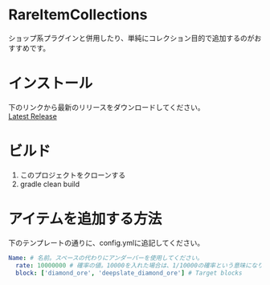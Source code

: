 # RareItemCollections
ショップ系プラグインと併用したり、単純にコレクション目的で追加するのがおすすめです。

# インストール
下のリンクから最新のリリースをダウンロードしてください。  
[Latest Release](https://github.com/iO2v74XnUfZvhDE/RareItemCollections/releases/latest "Latest release link")

# ビルド
1. このプロジェクトをクローンする  
2. gradle clean build  

# アイテムを追加する方法
下のテンプレートの通りに、config.ymlに追記してください。
```yaml
Name: # 名前。スペースの代わりにアンダーバーを使用してください。
  rate: 10000000 # 確率の値。10000を入れた場合は、1/10000の確率という意味になります。
  block: ['diamond_ore', 'deepslate_diamond_ore'] # Target blocks
```